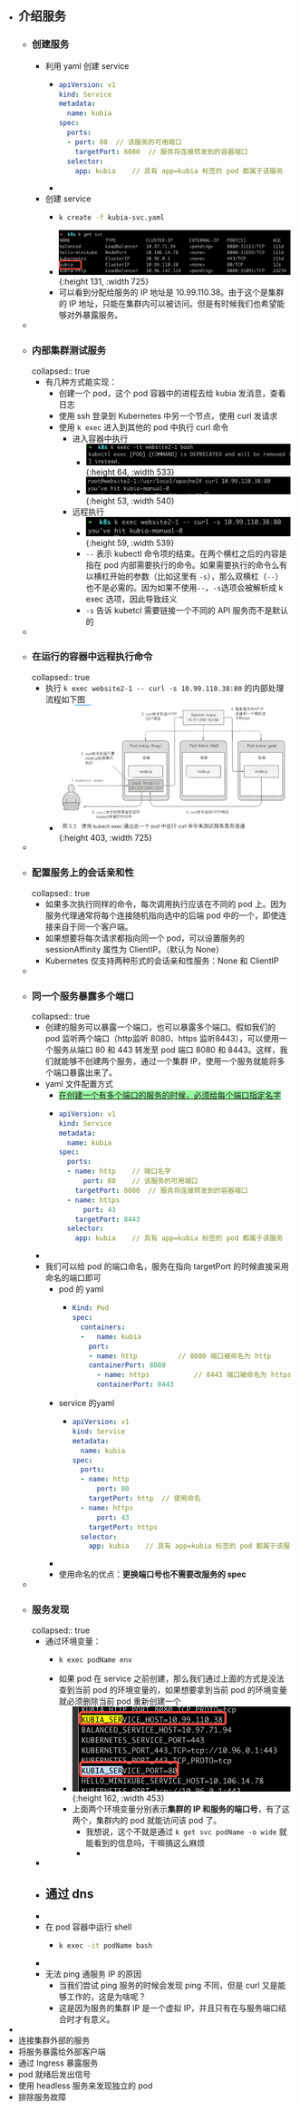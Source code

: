 - ## 介绍服务
	- ### 创建服务
		- 利用 yaml 创建 service
			- ```yaml
			  apiVersion: v1
			  kind: Service
			  metadata:
			    name: kubia
			  spec:
			    ports:
			    - port: 80	// 该服务的可用端口
			      targetPort: 8080  // 服务将连接转发到的容器端口
			    selector:
			      app: kubia	// 具有 app=kubia 标签的 pod 都属于该服务
			  ```
			-
		- 创建 service
			- ```bash
			  k create -f kubia-svc.yaml
			  ```
			- ![image.png](../assets/image_1666269034296_0.png){:height 131, :width 725}
			- 可以看到分配给服务的 IP 地址是 10.99.110.38。由于这个是集群的 IP 地址，只能在集群内可以被访问。但是有时候我们也希望能够对外暴露服务。
	-
	- ### 内部集群测试服务
	  collapsed:: true
		- 有几种方式能实现：
			- 创建一个 pod，这个 pod 容器中的进程去给 kubia 发消息，查看日志
			- 使用 ssh 登录到 Kubernetes 中另一个节点，使用 curl 发请求
			- 使用 `k exec` 进入到其他的 pod 中执行 curl 命令
				- 进入容器中执行
					- ![image.png](../assets/image_1666269636174_0.png){:height 64, :width 533}
					- ![image.png](../assets/image_1666269645657_0.png){:height 53, :width 540}
				- 远程执行
					- ![image.png](../assets/image_1666269786241_0.png){:height 59, :width 539}
					- `--` 表示 kubectl 命令项的结束。在两个横杠之后的内容是指在 pod 内部需要执行的命令。如果需要执行的命令么有以横杠开始的参数（比如这里有 `-s`），那么双横杠（`--`）也不是必需的。因为如果不使用`--`，`-s`选项会被解析成 k exec 选项，因此导致歧义
					- `-s` 告诉 kubetcl 需要链接一个不同的 API 服务而不是默认的
	-
	- ### 在运行的容器中远程执行命令
	  collapsed:: true
		- 执行 `k exec website2-1 -- curl -s 10.99.110.38:80` 的内部处理流程如下图
			- ![image.png](../assets/image_1666270711696_0.png){:height 403, :width 725}
	-
	- ### 配置服务上的会话亲和性
	  collapsed:: true
		- 如果多次执行同样的命令，每次调用执行应该在不同的 pod 上。因为服务代理通常将每个连接随机指向选中的后端 pod 中的一个，即使连接来自于同一个客户端。
		- 如果想要将每次请求都指向同一个 pod，可以设置服务的 sessionAffinity 属性为 ClientIP。（默认为 None）
		- Kubernetes 仅支持两种形式的会话亲和性服务：None 和 ClientIP
	-
	- ### 同一个服务暴露多个端口
	  collapsed:: true
		- 创建的服务可以暴露一个端口，也可以暴露多个端口。假如我们的 pod 监听两个端口（http监听 8080、https 监听8443），可以使用一个服务从端口 80 和 443 转发至 pod 端口 8080 和 8443。这样，我们就能够不创建两个服务，通过一个集群 IP，使用一个服务就能将多个端口暴露出来了。
		- yaml 文件配置方式
			- <ins style="background: #9DFAA6">在创建一个有多个端口的服务的时候，必须给每个端口指定名字</ins>
			- ```yaml
			  apiVersion: v1
			  kind: Service
			  metadata:
			    name: kubia
			  spec:
			    ports:
			    - name: http	// 端口名字
			    	port: 80	// 该服务的可用端口
			      targetPort: 8080  // 服务将连接转发到的容器端口
			    - name: https
			    	port: 43	
			      targetPort: 8443  
			    selector:
			      app: kubia	// 具有 app=kubia 标签的 pod 都属于该服务
			  ```
		-
		- 我们可以给 pod 的端口命名，服务在指向 targetPort 的时候直接采用命名的端口即可
			- pod 的 yaml
				- ```yaml
				  Kind: Pod
				  spec:
				    containers:
				    -	name: kubia
				      port:
				      - name: http			// 8080 端口被命名为 http
				  	  containerPort: 8080
				     	- name: https			// 8443 端口被命名为 https
				        containerPort: 8443
				  ```
			- service 的yaml
				- ```yaml
				  apiVersion: v1
				  kind: Service
				  metadata:
				    name: kubia
				  spec:
				    ports:
				    - name: http	
				    	port: 80	
				      targetPort: http  // 使用命名
				    - name: https
				    	port: 43	
				      targetPort: https  
				    selector:
				      app: kubia	// 具有 app=kubia 标签的 pod 都属于该服务
				  ```
			-
			- 使用命名的优点：**更换端口号也不需要改服务的 spec**
	-
	- ### 服务发现
	  collapsed:: true
		- 通过环境变量：
			- ```bash
			  k exec podName env
			  ```
			- 如果 pod 在 service 之前创建，那么我们通过上面的方式是没法查到当前 pod 的环境变量的，如果想要拿到当前 pod 的环境变量就必须删除当前 pod 重新创建一个
				- ![image.png](../assets/image_1666273996333_0.png){:height 162, :width 453}
				- 上面两个环境变量分别表示**集群的 IP 和服务的端口号**，有了这两个，集群内的 pod 就能访问该 pod 了。
					- 我想说，这个不就是通过 `k get svc podName -o wide` 就能看到的信息吗，干嘛搞这么麻烦
					-
		-
		- 通过 dns
			-
		-
		- 在 pod 容器中运行 shell
			- ```bash
			  k exec -it podName bash
			  ```
		-
		- 无法 ping 通服务 IP 的原因
			- 当我们尝试 ping 服务的时候会发现 ping 不同，但是 curl 又是能够工作的，这是为啥呢？
			- 这是因为服务的集群 IP 是一个虚拟 IP，并且只有在与服务端口结合时才有意义。
-
- 连接集群外部的服务
- 将服务暴露给外部客户端
- 通过 Ingress 暴露服务
- pod 就绪后发出信号
- 使用 headless 服务来发现独立的 pod
- 排除服务故障